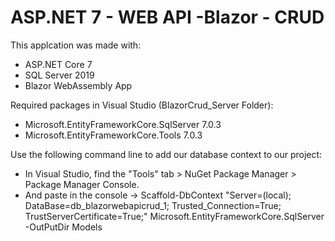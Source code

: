 # ASP.NET 7 - WEB API -Blazor - CRUD

This applcation was made with:
- ASP.NET Core 7
- SQL Server 2019
- Blazor WebAssembly App

Required packages in Visual Studio (BlazorCrud_Server Folder):
- Microsoft.EntityFrameworkCore.SqlServer 7.0.3
- Microsoft.EntityFrameworkCore.Tools 7.0.3

Use the following command line to add our database context to our project:
- In Visual Studio, find the "Tools" tab > NuGet Package Manager > Package Manager Console.
- And paste in the console -> Scaffold-DbContext "Server=(local); DataBase=db_blazorwebapicrud_1; Trusted_Connection=True; TrustServerCertificate=True;" Microsoft.EntityFrameworkCore.SqlServer -OutPutDir Models